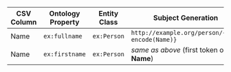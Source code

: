 | CSV Column | Ontology Property | Entity Class | Subject Generation |
| ---------- | ----------------------- | --------------------- | ---------------------------------------------- |
| Name       | `ex:fullname`           | `ex:Person`           | `http://example.org/person/{uri-encode(Name)}` |
| Name       | `ex:firstname`          | `ex:Person`           | *same as above* (first token of **Name**)      |
